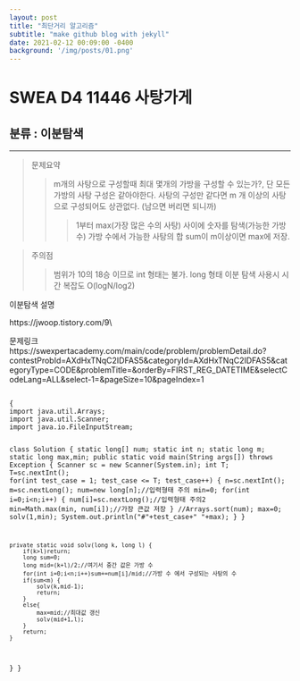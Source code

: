 ```yaml
---
layout: post
title: "최단거리 알고리즘"
subtitle: "make github blog with jekyll"
date: 2021-02-12 00:09:00 -0400
background: '/img/posts/01.png'
---
```

SWEA D4 11446 사탕가게
========================
## 분류 : 이분탐색
--------------------------
> 문제요약
>> m개의 사탕으로 구성할때 최대 몇개의 가방을 구성할 수 있는가?, 단 모든 가방의 사탕 구성은 같아야한다.
>> 사탕의 구성만 같다면 m 개 이상의 사탕으로 구성되어도 상관없다. (남으면 버리면 되니까)
>>> 1부터 max(가장 많은 수의 사탕) 사이에 숫자를 탐색(가능한 가방 수) 가방 수에서 가능한 사탕의 합 sum이 m이상이면 max에 저장.

> 주의점
>> 범위가 10의 18승 이므로 int 형태는 불가. long 형태
>> 이분 탐색 사용시 시간 복잡도 O(logN/log2)

<p>이분탐색 설명</p>
<a>https://jwoop.tistory.com/9</a>\
<p>문제링크</
<a>https://swexpertacademy.com/main/code/problem/problemDetail.do?contestProbId=AXdHxTNqC2IDFAS5&categoryId=AXdHxTNqC2IDFAS5&categoryType=CODE&problemTitle=&orderBy=FIRST_REG_DATETIME&selectCodeLang=ALL&select-1=&pageSize=10&pageIndex=1</a>
<pre>
<code>
{
import java.util.Arrays;
import java.util.Scanner;
import java.io.FileInputStream;

class Solution
{
	static long[] num;
	static int n;
	static long m;
	static long max,min;
	public static void main(String args[]) throws Exception
	{
		Scanner sc = new Scanner(System.in);
		int T;
		T=sc.nextInt();
		for(int test_case = 1; test_case <= T; test_case++)
		{
            n=sc.nextInt();
            m=sc.nextLong();
            num=new long[n];//입력형태 주의
            min=0;
            for(int i=0;i<n;i++) {
            	num[i]=sc.nextLong();//입력형태 주의2
            	min=Math.max(min, num[i]);//가장 큰값 저장
            }
            //Arrays.sort(num);
            max=0;
            solv(1,min);
            System.out.println("#"+test_case+" "+max);
		}
	}

	private static void solv(long k, long l) {
		if(k>l)return;
		long sum=0;
		long mid=(k+l)/2;//여기서 중간 값은 가방 수
		for(int i=0;i<n;i++)sum+=num[i]/mid;//가방 수 에서 구성되는 사탕의 수
		if(sum<m) {
			solv(k,mid-1);
			return;
		}
		else{
			max=mid;//최대값 갱신
			solv(mid+1,l);
		}
		return;
	}
}
}
</code>
</pre>



